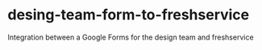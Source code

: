 # desing-team-form-to-freshservice
Integration between a Google Forms for the design team and freshservice
